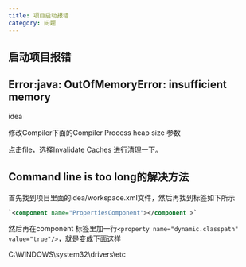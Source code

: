 ```yaml
---
title: 项目启动报错
category: 问题
---
```


## 启动项目报错

## Error:java: OutOfMemoryError: insufficient memory

idea

修改Compiler下面的Compiler Process heap size 参数

点击file，选择Invalidate Caches 进行清理一下。

## Command line is too long的解决方法

首先找到项目里面的idea/workspace.xml文件，然后再找到标签如下所示
    
```xml
`<component name="PropertiesComponent"></component >`
```

然后再在component 标签里加一行`<property name="dynamic.classpath" value="true"/>`，就是变成下面这样

C:\WINDOWS\system32\drivers\etc
